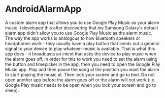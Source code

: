 # AndroidAlarmApp
A custom alarm app that allows you to use Google Play Music as your alarm music. I developed this after discovering that 
my Samsung Galaxy's default alarm app didn't allow you to use Google Play Music as the alarm music. The way the app works is
analogous to how bluetooth speakers or headphones work - they usually have a play button that sends
out a general signal to your device to play whatever music is available. That is what this app does -
it broadcasts an intent that asks the device to play music when the alarm goes off. In order for this to work you need to
set the alarm using the button and timepicker in the app, then you need to open the Google Play Music app. Play and then pause 
the song at the position you want the alarm to start playing the music at. Then lock your screen and go to bed. Do not open another
app before the alarm goes off or the alarm will not work (i.e. Google Play music needs to be open when you lock your screen and go to sleep).
